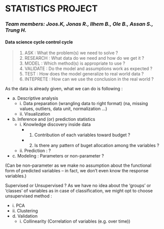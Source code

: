 # STATISTICS  PROJECT

### *Team members: Joos.K, Jonas R., Ilhem B., Ole B., Assan S., Trung H.*

#### Data science cycle control cycle
> 1.	ASK : What the problem(s) we need to solve ?
> 2.	RESEARCH : What data do we need and how do we get it ?
> 3.	MODEL : Which method(s) is appropriate to use ?
> 4.	VALIDATE : Do the model and assumptions work as expected ?
> 5.	TEST : How does the model generalize to real world data ?
> 6.	INTEPRETE : How can we use the conclusion in the real world ?

As the data is already given, what we can do is following :
* a.	 Descriptive analysis 
  * i.	Data preparation (wrangling data to right format)
(na, missing values, outliers, data unit, normalization …)
  * ii.	Visualization
* b.	Inference and (or) prediction statistics 
  * i.	Knowledge discovery inside data
    * 1.	Contribution of each variables toward budget ?
    * 2.	Is there any pattern of buget allocation among the variables ?
  * ii.	Prediction : ?
* c.	Modeling : Parameters or non-parameter ?

(Can be non-parameter as we make no assumption about the functional form of predicted variables – in fact, we don’t even know the response variables.)

Supervised or Unsupervised ? As we have no idea about the ‘groups’ or ‘classes’ of variables as in case of classification, we might opt to choose unsupervised method :
  * i.	PCA
  * ii.	Clustering
* d.	Validation
  * i.	Collinearity (Correlation of variables (e.g. over time))
